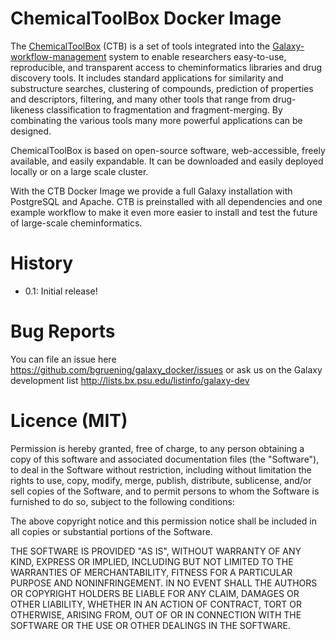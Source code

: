 ChemicalToolBox Docker Image
============================

The [ChemicalToolBox](https://github.com/bgruening/galaxytools/tree/master/chemicaltoolbox) (CTB) is a set of tools integrated into the [Galaxy-workflow-management](http://galaxyproject.org) system to enable researchers easy-to-use, reproducible, and transparent access to cheminformatics libraries and drug discovery tools. It includes standard applications for similarity and substructure searches, clustering of compounds, prediction of properties and descriptors, filtering, and many other tools that range from drug-likeness classification to fragmentation and fragment-merging. By combinating the various tools many more powerful applications can be designed.

ChemicalToolBox is based on open-source software, web-accessible, freely available, and easily expandable. It can be downloaded and easily deployed locally or on a large scale cluster.

With the CTB Docker Image we provide a full Galaxy installation with PostgreSQL and Apache. CTB is preinstalled with all dependencies and one example workflow to make it even more easier to install and test the future of large-scale cheminformatics. 


History
=======

 - 0.1: Initial release!


Bug Reports
===========

You can file an issue here https://github.com/bgruening/galaxy_docker/issues or ask
us on the Galaxy development list http://lists.bx.psu.edu/listinfo/galaxy-dev


Licence (MIT)
=============

Permission is hereby granted, free of charge, to any person obtaining a copy
of this software and associated documentation files (the "Software"), to deal
in the Software without restriction, including without limitation the rights
to use, copy, modify, merge, publish, distribute, sublicense, and/or sell
copies of the Software, and to permit persons to whom the Software is
furnished to do so, subject to the following conditions:

The above copyright notice and this permission notice shall be included in
all copies or substantial portions of the Software.

THE SOFTWARE IS PROVIDED "AS IS", WITHOUT WARRANTY OF ANY KIND, EXPRESS OR
IMPLIED, INCLUDING BUT NOT LIMITED TO THE WARRANTIES OF MERCHANTABILITY,
FITNESS FOR A PARTICULAR PURPOSE AND NONINFRINGEMENT. IN NO EVENT SHALL THE
AUTHORS OR COPYRIGHT HOLDERS BE LIABLE FOR ANY CLAIM, DAMAGES OR OTHER
LIABILITY, WHETHER IN AN ACTION OF CONTRACT, TORT OR OTHERWISE, ARISING FROM,
OUT OF OR IN CONNECTION WITH THE SOFTWARE OR THE USE OR OTHER DEALINGS IN
THE SOFTWARE.

